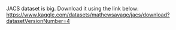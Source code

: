 JACS dataset is big. Download it using the link below:
https://www.kaggle.com/datasets/mathewsavage/jacs/download?datasetVersionNumber=4
